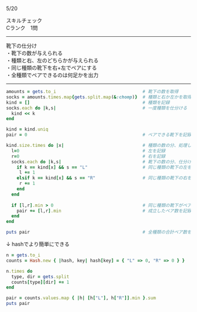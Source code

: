 5/20
 
スキルチェック  
Cランク　1問  
 
-------------------------------------------
靴下の仕分け  
・靴下の数が与えられる  
・種類と右、左のどちらかが与えられる  
・同じ種類の靴下を右+左でペアにする  
・全種類でペアできるのは何足かを出力  
 
-------------------------------------------
 
```ruby
amounts = gets.to_i                                 # 靴下の数を取得
socks = amounts.times.map{gets.split.map(&:chomp)}  # 種類と右か左かを取得
kind = []                                           # 種類を記録
socks.each do |k,s|                                 # 一度種類を仕分ける
  kind << k
end

kind = kind.uniq                                    
pair = 0                                            # ペアできる靴下を記録

kind.size.times do |x|                              # 種類の数の分、処理していく
  l=0                                               # 左を記録
  r=0                                               # 右を記録
  socks.each do |k,s|                               # 靴下の数の分、仕分けていく
    if k == kind[x] && s == "L"                     # 同じ種類の靴下の左を記録
     l += 1
    elsif k == kind[x] && s == "R"                  # 同じ種類の靴下の右を記録
     r += 1
    end
  end
 
  if [l,r].min > 0                                  # 同じ種類の靴下がペア成立した場合
    pair += [l,r].min                               # 成立したペア数を記録
  end
end

puts pair                                           # 全種類の合計ペア数を出力
```

↓ hashでより簡単にできる

```ruby
n = gets.to_i
counts = Hash.new { |hash, key| hash[key] = { "L" => 0, "R" => 0 } }

n.times do
  type, dir = gets.split
  counts[type][dir] += 1
end

pair = counts.values.map { |h| [h["L"], h["R"]].min }.sum
puts pair
```
